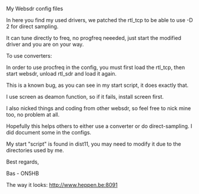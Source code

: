 My Websdr config files

In here you find my used drivers, we patched the rtl_tcp to be able to use -D 2 for direct sampling.

It can tune directly to freq, no progfreq neeeded, just start the modified driver and you are on your way.

To use converters:

In order to use procfreq in the config, you must first load the rtl_tcp, then start websdr, unload rtl_sdr and load it again.

This is a known bug, as you can see in my start script, it does exactly that. 

I use screen as deamon function, so if it fails, install screen first.

I also nicked things and coding from other websdr, so feel free to nick mine too, no problem at all.

Hopefully this helps others to either use a converter or do direct-sampling. I did document some in the configs.

My start "script" is found in dist11, you may need to modify it due to the directories used by me.



Best regards,

Bas - ON5HB


The way it looks: http://www.heppen.be:8091
